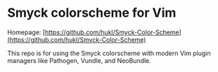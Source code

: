 # Smyck colorscheme for Vim

Homepage: [https://github.com/hukl/Smyck-Color-Scheme](https://github.com/hukl/Smyck-Color-Scheme)

This repo is for using the Smyck colorscheme with modern Vim plugin managers like Pathogen, Vundle, and NeoBundle.
